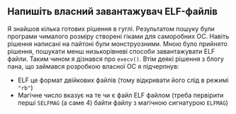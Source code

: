 ## Напишіть власний завантажувач ELF-файлів 
Я знайшов кілька готових рішення в гуглі. Результатом пошуку 
були програми чималого розміру 
створені гіками для саморобних ОС. Навіть рішення написані на пайтоні були монструозними.
Мною було прийнято рішення, пошукати менш низькорівневі способи завантажувати ELF
файли. Таким чином я дізнався про `execv()`. Втім деякі рішення з блогу пана, що займався
розробкою власної ОС я підчерпнув:
- ELF це формат двійкових файлів (тому відкривати його слід в режимі `"rb"`)
- Магічне число вказує на те чи є файл ELF файлом (треба первірити перші `SELFMAG` (а саме 4) байти 
файлу з магічною сигнатурою `ELFMAG`)
